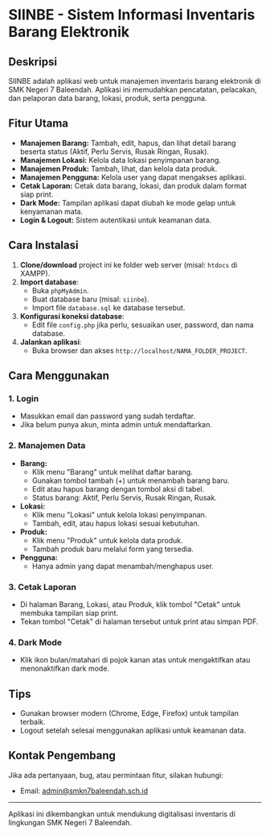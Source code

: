 # SIINBE - Sistem Informasi Inventaris Barang Elektronik

## Deskripsi
SIINBE adalah aplikasi web untuk manajemen inventaris barang elektronik di SMK Negeri 7 Baleendah. Aplikasi ini memudahkan pencatatan, pelacakan, dan pelaporan data barang, lokasi, produk, serta pengguna.

## Fitur Utama
- **Manajemen Barang:** Tambah, edit, hapus, dan lihat detail barang beserta status (Aktif, Perlu Servis, Rusak Ringan, Rusak).
- **Manajemen Lokasi:** Kelola data lokasi penyimpanan barang.
- **Manajemen Produk:** Tambah, lihat, dan kelola data produk.
- **Manajemen Pengguna:** Kelola user yang dapat mengakses aplikasi.
- **Cetak Laporan:** Cetak data barang, lokasi, dan produk dalam format siap print.
- **Dark Mode:** Tampilan aplikasi dapat diubah ke mode gelap untuk kenyamanan mata.
- **Login & Logout:** Sistem autentikasi untuk keamanan data.

## Cara Instalasi
1. **Clone/download** project ini ke folder web server (misal: `htdocs` di XAMPP).
2. **Import database**:
   - Buka `phpMyAdmin`.
   - Buat database baru (misal: `siinbe`).
   - Import file `database.sql` ke database tersebut.
3. **Konfigurasi koneksi database**:
   - Edit file `config.php` jika perlu, sesuaikan user, password, dan nama database.
4. **Jalankan aplikasi**:
   - Buka browser dan akses `http://localhost/NAMA_FOLDER_PROJECT`.

## Cara Menggunakan
### 1. Login
- Masukkan email dan password yang sudah terdaftar.
- Jika belum punya akun, minta admin untuk mendaftarkan.

### 2. Manajemen Data
- **Barang:**
  - Klik menu "Barang" untuk melihat daftar barang.
  - Gunakan tombol tambah (+) untuk menambah barang baru.
  - Edit atau hapus barang dengan tombol aksi di tabel.
  - Status barang: Aktif, Perlu Servis, Rusak Ringan, Rusak.
- **Lokasi:**
  - Klik menu "Lokasi" untuk kelola lokasi penyimpanan.
  - Tambah, edit, atau hapus lokasi sesuai kebutuhan.
- **Produk:**
  - Klik menu "Produk" untuk kelola data produk.
  - Tambah produk baru melalui form yang tersedia.
- **Pengguna:**
  - Hanya admin yang dapat menambah/menghapus user.

### 3. Cetak Laporan
- Di halaman Barang, Lokasi, atau Produk, klik tombol "Cetak" untuk membuka tampilan siap print.
- Tekan tombol "Cetak" di halaman tersebut untuk print atau simpan PDF.

### 4. Dark Mode
- Klik ikon bulan/matahari di pojok kanan atas untuk mengaktifkan atau menonaktifkan dark mode.

## Tips
- Gunakan browser modern (Chrome, Edge, Firefox) untuk tampilan terbaik.
- Logout setelah selesai menggunakan aplikasi untuk keamanan data.

## Kontak Pengembang
Jika ada pertanyaan, bug, atau permintaan fitur, silakan hubungi:
- Email: admin@smkn7baleendah.sch.id

---
Aplikasi ini dikembangkan untuk mendukung digitalisasi inventaris di lingkungan SMK Negeri 7 Baleendah.